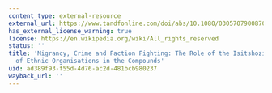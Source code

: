 ```yaml
---
content_type: external-resource
external_url: https://www.tandfonline.com/doi/abs/10.1080/03057079008708224
has_external_license_warning: true
license: https://en.wikipedia.org/wiki/All_rights_reserved
status: ''
title: 'Migrancy, Crime and Faction Fighting: The Role of the Isitshozi in the Development
  of Ethnic Organisations in the Compounds'
uid: ad389f93-f55d-4d76-ac2d-481bcb980237
wayback_url: ''
---
```

